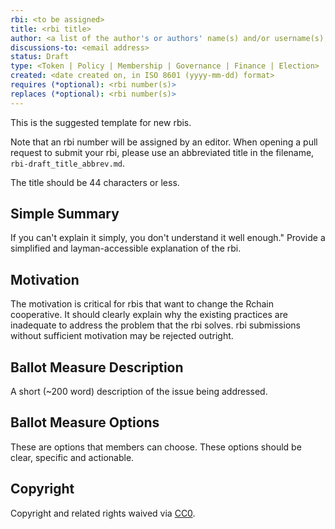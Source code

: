 ```yaml
---
rbi: <to be assigned>
title: <rbi title>
author: <a list of the author's or authors' name(s) and/or username(s), or name(s) and email(s), e.g. (use with the parentheses or triangular brackets): FirstName LastName (@GitHubUsername), FirstName LastName <foo@bar.com>, FirstName (@GitHubUsername) and GitHubUsername (@GitHubUsername)>
discussions-to: <email address>
status: Draft
type: <Token | Policy | Membership | Governance | Finance | Election>
created: <date created on, in ISO 8601 (yyyy-mm-dd) format>
requires (*optional): <rbi number(s)>
replaces (*optional): <rbi number(s)>
---
```


<!--You can leave these HTML comments in your merged rbi and delete the visible duplicate text guides, they will not appear and may be helpful to refer to if you edit it again. This is the suggested template for new rbis. Note that an rbi number will be assigned by an editor. When opening a pull request to submit your rbi, please use an abbreviated title in the filename, `rbi-draft_title_abbrev.md`. The title should be 44 characters or less.-->
This is the suggested template for new rbis.

Note that an rbi number will be assigned by an editor. When opening a pull request to submit your rbi, please use an abbreviated title in the filename, `rbi-draft_title_abbrev.md`.

The title should be 44 characters or less.

## Simple Summary
<!--"If you can't explain it simply, you don't understand it well enough." Provide a simplified and layman-accessible explanation of the rbi.-->
If you can't explain it simply, you don't understand it well enough." Provide a simplified and layman-accessible explanation of the rbi.


## Motivation
<!--The motivation is critical for rbis that want to change the RCHain cooperative. It should clearly explain why the existing practices are inadequate to address the problem that the rbi solves. rbi submissions without sufficient motivation may be rejected outright.-->
The motivation is critical for rbis that want to change the Rchain cooperative. It should clearly explain why the existing practices are inadequate to address the problem that the rbi solves. rbi submissions without sufficient motivation may be rejected outright.

## Ballot Measure Description
<!--A short (~200 word) description of the issue being addressed.-->
A short (~200 word) description of the issue being addressed.

## Ballot Measure Options
<!--These are options that members can choose. These options should be clear, specific and actionable. --> These are options that members can choose. These options should be clear, specific and actionable.


## Copyright
Copyright and related rights waived via [CC0](https://creativecommons.org/publicdomain/zero/1.0/).